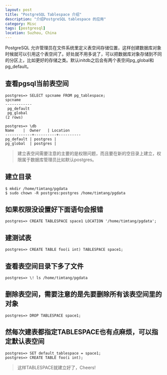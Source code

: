 ```yaml
---
layout: post
title: "PostgreSQL Tablespace 介绍"
description: "介绍PostgreSQL tablespace 的应用"
category: Misc
tags: [postgresql]
location: Suzhou, China
---
```


PostgreSQL 允许管理员在文件系统里定义表空间存储位置，这样创建数据库对象时候就可以引用这个表空间了。好处就不用多说了，可以把数据库对象存储到不同的分区上，比如更好的存储之类。默认initdb之后会有两个表空间pg_global和pg_default。

## 查看pgsql当前表空间

    postgres=> SELECT spcname FROM pg_tablespace;
    spcname
    ------------
     pg_default
     pg_global
    (2 rows)

    postgres=> \db
    Name    |  Owner   | Location
    ------------+----------+----------
    pg_default | postgres |
    pg_global  | postgres |

> 建立表空间需要注意的主要的是权限问题，而且要在新的空目录上建立，权限属于数据库管理员比如默认postgres。

## 建立目录

    $ mkdir /home/timtang/pgdata
    $ sudo chown -R postgres:postgres /home/timtang/pgdata

## 如果权限没设置好下面语句会报错

    postgres=> CREATE TABLESPACE space1 LOCATION '/home/timtang/pgdata';

## 建测试表

    postgres=> CREATE TABLE foo(i int) TABLESPACE space1;

## 查看表空间目录下多了文件

    postgres=> \! ls /home/timtang/pgdata

## 删除表空间，需要注意的是先要删除所有该表空间里的对象

    postgres=> DROP TABLESPACE space1;

## 然每次建表都指定TABLESPACE也有点麻烦，可以指定默认表空间

    postgres=> SET default_tablespace = space1;
    postgres=> CREATE TABLE foo(i int);

> 这样TABLESPACE就建立好了，Cheers!
